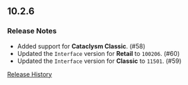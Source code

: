 ## 10.2.6

### Release Notes

- Added support for **Cataclysm Classic**. (#58)
- Updated the `Interface` version for **Retail** to `100206`. (#60)
- Updated the `Interface` version for **Classic** to `11501`. (#59)

[Release History](https://github.com/SFX-WoW/Masque_Caith/wiki/History)
